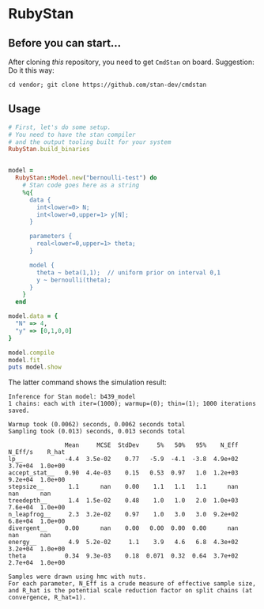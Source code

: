 # RubyStan

## Before you can start…

After cloning _this_ repository, you need to get `CmdStan` on board. Suggestion: Do it this way:

    cd vendor; git clone https://github.com/stan-dev/cmdstan

## Usage


```Ruby
# First, let's do some setup.
# You need to have the stan compiler
# and the output tooling built for your system
RubyStan.build_binaries


model =
  RubyStan::Model.new("bernoulli-test") do
    # Stan code goes here as a string
    %q{
      data {
        int<lower=0> N;
        int<lower=0,upper=1> y[N];
      }

      parameters {
        real<lower=0,upper=1> theta;
      }

      model {
        theta ~ beta(1,1);  // uniform prior on interval 0,1
        y ~ bernoulli(theta);
      }
    }
  end

model.data = {
  "N" => 4,
  "y" => [0,1,0,0]
}

model.compile
model.fit
puts model.show
```

The latter command shows the simulation result:


    Inference for Stan model: b439_model
    1 chains: each with iter=(1000); warmup=(0); thin=(1); 1000 iterations saved.

    Warmup took (0.0062) seconds, 0.0062 seconds total
    Sampling took (0.013) seconds, 0.013 seconds total

                    Mean     MCSE  StdDev     5%   50%   95%    N_Eff  N_Eff/s    R_hat
    lp__            -4.4  3.5e-02    0.77   -5.9  -4.1  -3.8  4.9e+02  3.7e+04  1.0e+00
    accept_stat__   0.90  4.4e-03    0.15   0.53  0.97   1.0  1.2e+03  9.2e+04  1.0e+00
    stepsize__       1.1      nan    0.00    1.1   1.1   1.1      nan      nan      nan
    treedepth__      1.4  1.5e-02    0.48    1.0   1.0   2.0  1.0e+03  7.6e+04  1.0e+00
    n_leapfrog__     2.3  3.2e-02    0.97    1.0   3.0   3.0  9.2e+02  6.8e+04  1.0e+00
    divergent__     0.00      nan    0.00   0.00  0.00  0.00      nan      nan      nan
    energy__         4.9  5.2e-02     1.1    3.9   4.6   6.8  4.3e+02  3.2e+04  1.0e+00
    theta           0.34  9.3e-03    0.18  0.071  0.32  0.64  3.7e+02  2.7e+04  1.0e+00

    Samples were drawn using hmc with nuts.
    For each parameter, N_Eff is a crude measure of effective sample size,
    and R_hat is the potential scale reduction factor on split chains (at
    convergence, R_hat=1).
